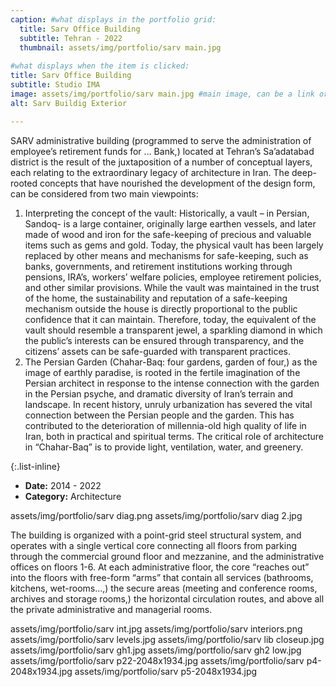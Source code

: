 ```yaml
---
caption: #what displays in the portfolio grid:
  title: Sarv Office Building
  subtitle: Tehran - 2022
  thumbnail: assets/img/portfolio/sarv main.jpg
  
#what displays when the item is clicked:
title: Sarv Office Building
subtitle: Studio IMA
image: assets/img/portfolio/sarv main.jpg #main image, can be a link or a file in assets/img/portfolio
alt: Sarv Buildig Exterior

---
```

SARV administrative building (programmed to serve the administration of employee’s retirement funds for … Bank,) located at Tehran’s Sa’adatabad district is the result of the juxtaposition of a number of conceptual layers, each relating to the extraordinary legacy of architecture in Iran. The deep-rooted concepts that have nourished the development of the design form, can be considered from two main viewpoints:

1. Interpreting the concept of the vault:
Historically, a vault – in Persian, Sandoq- is a large container, originally large earthen vessels, and later made of wood and iron for the safe-keeping of precious and valuable items such as gems and gold. Today, the physical vault has been largely replaced by other means and mechanisms for safe-keeping, such as banks, governments, and retirement institutions working through pensions, IRA’s, workers’ welfare policies, employee retirement policies, and other similar provisions. While the vault was maintained in the trust of the home, the sustainability and reputation of a safe-keeping mechanism outside the house is directly proportional to the public confidence that it can maintain. Therefore, today, the equivalent of the vault should resemble a transparent jewel, a sparkling diamond in which the public’s interests can be ensured through transparency, and the citizens’ assets can be safe-guarded with transparent practices.
2. The Persian Garden (Chahar-Baq: four gardens, garden of four,) as the image of earthly paradise, is rooted in the fertile imagination of the Persian architect in response to the intense connection with the garden in the Persian psyche, and dramatic diversity of Iran’s terrain and landscape. In recent history, unruly urbanization has severed the vital connection between the Persian people and the garden. This has contributed to the deterioration of millennia-old high quality of life in Iran, both in practical and spiritual terms. The critical role of architecture in “Chahar-Baq” is to provide light, ventilation, water, and greenery.


{:.list-inline} 
- **Date:** 2014 - 2022 
- **Category:** Architecture

assets/img/portfolio/sarv diag.png
assets/img/portfolio/sarv diag 2.jpg

The building is organized with a point-grid steel structural system, and operates with a single vertical core connecting all floors from parking through the commercial ground floor and mezzanine, and the administrative offices on floors 1-6. At each administrative floor, the core “reaches out” into the floors with free-form “arms” that contain all services (bathrooms, kitchens, wet-rooms…,) the secure areas (meeting and conference rooms, archives and storage rooms,) the horizontal circulation routes, and above all the private administrative and managerial rooms.


assets/img/portfolio/sarv int.jpg
assets/img/portfolio/sarv interiors.png
assets/img/portfolio/sarv levels.jpg
assets/img/portfolio/sarv lib closeup.jpg
assets/img/portfolio/sarv gh1.jpg
assets/img/portfolio/sarv gh2 low.jpg
assets/img/portfolio/sarv p22-2048x1934.jpg
assets/img/portfolio/sarv p4-2048x1934.jpg
assets/img/portfolio/sarv p5-2048x1934.jpg
